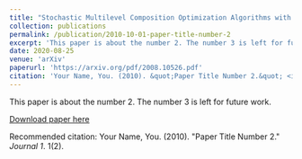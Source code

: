 ```yaml
---
title: "Stochastic Multilevel Composition Optimization Algorithms with Level-Independent Convergence Rates"
collection: publications
permalink: /publication/2010-10-01-paper-title-number-2
excerpt: 'This paper is about the number 2. The number 3 is left for future work.'
date: 2020-08-25
venue: 'arXiv'
paperurl: 'https://arxiv.org/pdf/2008.10526.pdf'
citation: 'Your Name, You. (2010). &quot;Paper Title Number 2.&quot; <i>Journal 1</i>. 1(2).'
---
```

This paper is about the number 2. The number 3 is left for future work.

[Download paper here](https://arxiv.org/pdf/2008.10526.pdf)

Recommended citation: Your Name, You. (2010). "Paper Title Number 2." <i>Journal 1</i>. 1(2).
